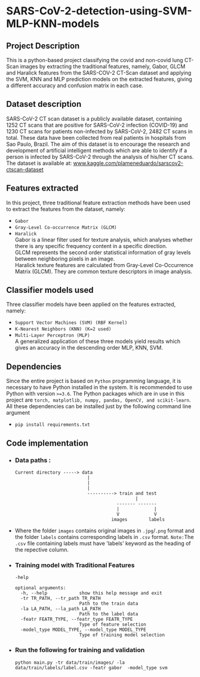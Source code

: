 # SARS-CoV-2-detection-using-SVM-MLP-KNN-models

## Project Description
This is a python-based project classifying the covid and non-covid lung CT-Scan images by extracting the traditional features, namely, Gabor, GLCM and Haralick features from the SARS-COV-2 CT-Scan dataset and applying the SVM, KNN and MLP prediction models on the extracted features, giving a different accuracy and confusion matrix in each case.

## Dataset description
SARS-CoV-2 CT scan dataset is a publicly available dataset, containing 1252 CT scans that are positive for SARS-CoV-2 infection (COVID-19) and 1230 CT scans for patients non-infected by SARS-CoV-2, 2482 CT scans in total. These data have been collected from real patients in hospitals from Sao Paulo, Brazil. The aim of this dataset is to encourage the research and development of artificial intelligent methods which are able to identify if a person is infected by SARS-CoV-2 through the analysis of his/her CT scans. The dataset is available at:
www.kaggle.com/plameneduardo/sarscov2-ctscan-dataset

## Features extracted
In this project, three traditional feature extraction methods have been used to extract the features from the dataset, namely:  
- `Gabor`  
-	`Gray-Level Co-occurrence Matrix (GLCM)`  
-	`Haralick`  
Gabor is a linear filter used for texture analysis, which analyses whether there is any specific frequency content in a specific direction.  
GLCM represents the second order statistical information of gray levels between neighboring pixels in an image.  
Haralick texture features are calculated from Gray-Level Co-Occurrence Matrix (GLCM). They are common texture descriptors in image analysis.

## Classifier models used
Three classifier models have been applied on the features extracted, namely:  
-	`Support Vector Machines (SVM) (RBF Kernel)`  
-	`K-Nearest Neighbors (KNN) (K=2 used)`  
-	`Multi-Layer Perceptron (MLP)`  
A generalized application of these three models yield results which gives an accuracy in the descending order MLP, KNN, SVM.

## Dependencies
Since the entire project is based on `Python` programming language, it is necessary to have Python installed in the system. It is recommended to use Python with version `>=3.6`.
The Python packages which are in use in this project are `torch, matplotlib, numpy, pandas, OpenCV, and scikit-learn`. All these dependencies can be installed just by the following command line argument
- `pip install requirements.txt`

## Code implementation
- ### Data paths :
      Current directory -----> data
                                 |
                                 |
                                 |               
                                 ----------> train and test 
                                                   |
                                            ------- -------
                                            |             |
                                            V             V
                                          images        labels
                               
- Where the folder `images` contains original images in `.jpg`/`.png` format and the folder `labels` contains corresponding labels in `.csv` format. 
  `Note:`The `.csv` file containing labels must have 'labels' keyword as the heading of the repective column.                                          
                                          
                                       
- ### Training model with Traditional Features
      -help

      optional arguments:
        -h, --help            show this help message and exit
        -tr TR_PATH, --tr_path TR_PATH
                              Path to the train data
        -la LA_PATH, --la_path LA_PATH
                              Path to the label data
        -featr FEATR_TYPE, --featr_type FEATR_TYPE
                              Type of feature selection
        -model_type MODEL_TYPE, --model_type MODEL_TYPE
                              Type of training model selection
        
-  ### Run the following for training and validation 
  
      `python main.py -tr data/train/images/ -la data/train/labels/label.csv -featr gabor  -model_type svm`
